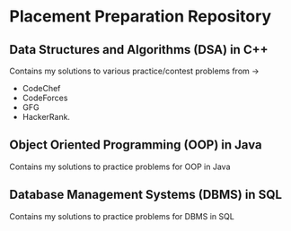 # Placement Preparation Repository

## Data Structures and Algorithms (DSA) in C++

  Contains my solutions to various practice/contest problems from -> 
  
  - CodeChef
  - CodeForces
  - GFG
  - HackerRank.

## Object Oriented Programming (OOP) in Java

  Contains my solutions to practice problems for OOP in Java

## Database Management Systems (DBMS) in SQL

  Contains my solutions to practice problems for DBMS in SQL
